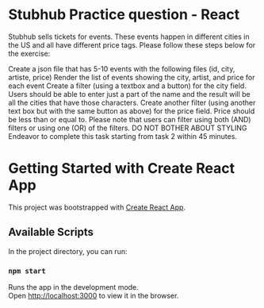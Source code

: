 # Stubhub Practice question - React



Stubhub sells tickets for events. These events happen in different cities in the US and all have different price tags. Please follow these steps below for the exercise:

Create a json file that has 5-10 events with the following files (id, city, artiste, price)
Render the list of events showing the city, artist, and price for each event
Create a filter (using a textbox and a button) for the city field. Users should be able to enter just a part of the name and the result will be all the cities that have those characters.
Create another filter (using another text box but with the same button as above) for the price field. Price should be less than or equal to. 
Please note that users can filter using both (AND) filters or using one (OR) of the filters.
DO NOT BOTHER ABOUT STYLING
Endeavor to complete this task starting from task 2 within 45 minutes.


# Getting Started with Create React App

This project was bootstrapped with [Create React App](https://github.com/facebook/create-react-app).

## Available Scripts

In the project directory, you can run:

### `npm start`

Runs the app in the development mode.\
Open [http://localhost:3000](http://localhost:3000) to view it in the browser.
